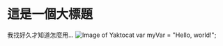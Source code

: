 # 這是一個大標題
我找好久才知道怎麼用...
![Image of Yaktocat](https://octodex.github.com/images/yaktocat.png)
var myVar = "Hello, world!";
